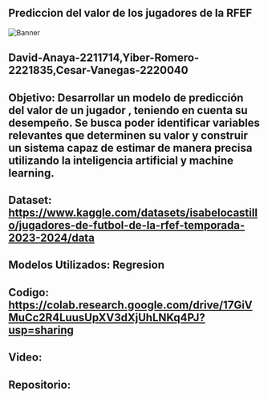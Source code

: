 ## Prediccion del valor de los jugadores de la RFEF
![Banner](https://github.com/user-attachments/assets/f3d8dd32-21f0-4198-b12d-bf5da3edc4b2)
## David-Anaya-2211714,Yiber-Romero-2221835,Cesar-Vanegas-2220040
## Objetivo: Desarrollar un modelo de predicción del valor de un jugador , teniendo en cuenta su desempeño. Se busca poder identificar variables relevantes que determinen su valor y construir un sistema capaz de estimar de manera precisa utilizando la inteligencia artificial y machine learning.
## Dataset: https://www.kaggle.com/datasets/isabelocastillo/jugadores-de-futbol-de-la-rfef-temporada-2023-2024/data
## Modelos Utilizados: Regresion
## Codigo: https://colab.research.google.com/drive/17GiVMuCc2R4LuusUpXV3dXjUhLNKq4PJ?usp=sharing
## Video: 
## Repositorio: 
